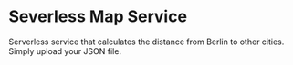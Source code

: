 # Severless Map Service

Serverless service that calculates the distance from Berlin to other cities. Simply upload your JSON file.
